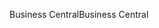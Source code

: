 <span data-ttu-id="5183e-101">Business Central</span><span class="sxs-lookup"><span data-stu-id="5183e-101">Business Central</span></span>
